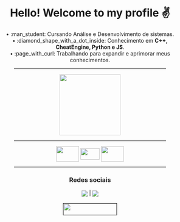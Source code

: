 # <div align="center"> Hello! Welcome to my profile :v: </div>

<div align="center"> 
  <a> • :man_student: Cursando Análise e Desenvolvimento de sistemas.</a>
  <br><a> • :diamond_shape_with_a_dot_inside: Conhecimento em <b>C++, CheatEngine, Python e JS</b>.</a>
  <br><a> • :page_with_curl: Trabalhando para expandir e aprimorar meus conhecimentos.</a>
 </div> 
 
 <div align="center">
  <hr width="400" size="10px" noshade=”noshade”>  </hr>
 </div>
 
<div align="center">
  <a href="https://github.com/leleo-code">
  <img height="160" src="https://github-readme-stats.vercel.app/api?username=leleo-code&show_icons=true&theme=tokyonight&hide_title=false&layout=compact&custom_title=Leonardo%20Vinicius%20-%20Stats"/>
  </a></div>

<div align="center">
  <hr width="400" size="10px" noshade=”noshade”>  </hr>
 </div>

<div align="center">
  <img align="center" height="40" width="60" src="https://cdn.jsdelivr.net/gh/devicons/devicon/icons/python/python-plain-wordmark.svg" />
  <img align="center" height="30" width="50" src="https://cdn.jsdelivr.net/gh/devicons/devicon/icons/javascript/javascript-plain.svg" />
  <img align="center" height="40" width="60" src="https://cdn.jsdelivr.net/gh/devicons/devicon/icons/cplusplus/cplusplus-line.svg" />
 </div>
 
  <div align="center">
  <hr width="400" size="10px" noshade=”noshade”>  </hr>
 </div>
 
 ### <div align="center"> Redes sociais </div>
 
 <div align="center">
  <a href="https://www.linkedin.com/in/leonardo-vinicius-2200241ab/">
  <img align="center" src="https://img.shields.io/badge/LinkedIn-0077B5?style=for-the-badge&logo=linkedin&logoColor=white" /></a> | 
  <a href="https://www.instagram.com/leleo_vm/">
  <img align="center" src="https://img.shields.io/badge/instagram-dc143c?style=for-the-badge&logo=instagram&logoColor=white" /></a>
  </div>
  
  <div align="center">
  <br>
  <img border="1" align="center" height="30" width="140" src="https://c.tenor.com/rR90LoR-KUIAAAAi/codemodeon-code.gif" /></br>
  </div>
